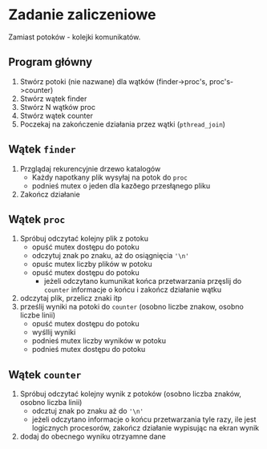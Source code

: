 # Zadanie zaliczeniowe

Zamiast potoków - kolejki komunikatów.

## Program główny

1. Stwórz potoki (nie nazwane) dla wątków (finder->proc's, proc's->counter)
1. Stwórz wątek finder
1. Stwórz N wątków proc
1. Stwórz wątek counter
1. Poczekaj na zakończenie działania przez wątki (`pthread_join`)

## Wątek `finder`

1. Przglądaj rekurencyjnie drzewo katalogów
   - Każdy napotkany plik wysyłaj na potok do `proc`
   - podnieś mutex o jeden dla kazðego przesłąnego pliku
1. Zakończ działanie

## Wątek `proc`

1. Spróbuj odczytać kolejny plik z potoku
   - opuść mutex dostępu do potoku
   - odczytuj znak po znaku, aż do osiągnięcia `'\n'`
   - opuśc mutex liczby plików w potoku
   - opuść mutex dostępu do potoku
     - jeżeli odczytano kumunikat końca przetwarzania przęslij do `counter` informacje o końcu i zakończ działanie wątku
2. odczytaj plik, przelicz znaki itp
3. prześlij wyniki na potoki do `counter` (osobno liczbe znakow, osobno liczbe linii)
   - opuść mutex dostępu do potoku
   - wyśllij wyniki
   - podnieś mutex liczby wyników w potoku
   - podnieś mutex dostępu do potoku

## Wątek `counter`

1. Spróbuj odczytać kolejny wynik z potoków (osobno liczba znaków, osobno liczba linii)
   - odcztuj znak po znaku aż do `'\n'`
   - jeżeli odczytano informacje o końcu przetwarzania tyle razy, ile jest logicznych procesorów, zakończ działanie wypisując na ekran wynik
2. dodaj do obecnego wyniku otrzyamne dane
